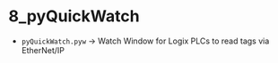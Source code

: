 # 8_pyQuickWatch

* ```pyQuickWatch.pyw``` -> Watch Window for Logix PLCs to read tags via EtherNet/IP
